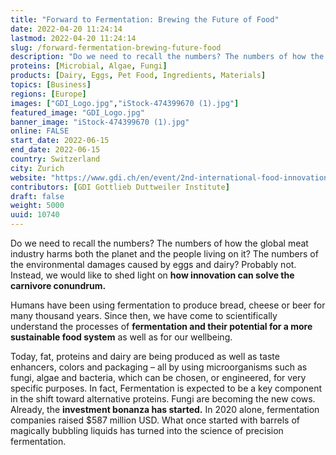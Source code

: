 ```yaml
---
title: "Forward to Fermentation: Brewing the Future of Food"
date: 2022-04-20 11:24:14
lastmod: 2022-04-20 11:24:14
slug: /forward-fermentation-brewing-future-food
description: "Do we need to recall the numbers? The numbers of how the global meat industry harms both the planet and the people living on it? The numbers of the environmental damages caused by eggs and dairy? Probably not. Instead, we would like to shed light on how innovation can solve the carnivore conundrum."
proteins: [Microbial, Algae, Fungi]
products: [Dairy, Eggs, Pet Food, Ingredients, Materials]
topics: [Business]
regions: [Europe]
images: ["GDI_Logo.jpg","iStock-474399670 (1).jpg"]
featured_image: "GDI_Logo.jpg"
banner_image: "iStock-474399670 (1).jpg"
online: FALSE
start_date: 2022-06-15
end_date: 2022-06-15
country: Switzerland
city: Zurich
website: "https://www.gdi.ch/en/event/2nd-international-food-innovation-conference-17"
contributors: [GDI Gottlieb Duttweiler Institute]
draft: false
weight: 5000
uuid: 10740
---
```

<p>Do we need to recall the numbers? The numbers of how the global meat industry harms both the planet and the people living on it? The numbers of the environmental damages caused by eggs and dairy? Probably not. Instead, we would like to shed light on <strong>how innovation can solve the carnivore conundrum.</strong></p>
<p>Humans have been using fermentation to produce bread, cheese or beer for many thousand years. Since then, we have come to scientifically understand the processes of <strong>fermentation and their potential for a more sustainable food system</strong> as well as for our wellbeing.</p>
<p>Today, fat, proteins and dairy are being produced as well as taste enhancers, colors and packaging – all by using microorganisms such as fungi, algae and bacteria, which can be chosen, or engineered, for very specific purposes. In fact, Fermentation is expected to be a key component in the shift toward alternative proteins. Fungi are becoming the new cows. Already, the <strong>investment bonanza has started.</strong> In 2020 alone, fermentation companies raised $587 million USD. What once started with barrels of magically bubbling liquids has turned into the science of precision fermentation.</p>

